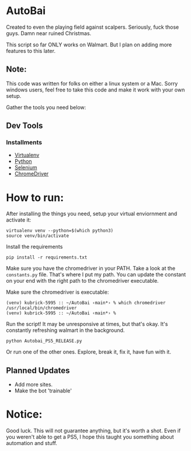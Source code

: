 # AutoBai

Created to even the playing field against scalpers. Seriously, fuck those guys. Damn near ruined Christmas. 

This script so far ONLY works on Walmart. But I plan on adding more features to this later. 

## Note:
This code was written for folks on either a linux system or a Mac. Sorry windows users, feel free to take this code and make it work with your own setup. 

Gather the tools you need below:

## Dev Tools
### Installments
* [Virtualenv](https://pypi.org/project/virtualenv/)
* [Python](https://www.python.org/)
* [Selenium](https://selenium-python.readthedocs.io/installation.html)
* [ChromeDriver](https://sites.google.com/a/chromium.org/chromedriver/downloads)

# How to run:

After installing the things you need, setup your virtual enviornment and activate it: 
```
virtualenv venv --python=$(which python3)
source venv/bin/activate
```
Install the requirements
```
pip install -r requirements.txt
```
Make sure you have the chromedriver in your PATH. Take a look at the `constants.py` file. That's where I put my path. You can update the constant on your end with the right path to the chromedriver executable.

Make sure the chromedriver is executable:
```
(venv) kubrick-5995 :: ~/AutoBai ‹main*› % which chromedriver                                                                                                      
/usr/local/bin/chromedriver
(venv) kubrick-5995 :: ~/AutoBai ‹main*› %         
```
Run the script! It may be unresponsive at times, but that's okay. It's constantly refreshing walmart in the background. 

```
python Autobai_PS5_RELEASE.py
```
Or run one of the other ones. Explore, break it, fix it, have fun with it. 

## Planned Updates
* Add more sites. 
* Make the bot 'trainable'

# Notice:

Good luck. This will not guarantee anything, but it's worth a shot. Even if you weren't able to get a PS5, I hope this taught you something about automation and stuff. 